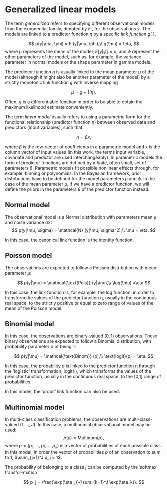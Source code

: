 # Generalized linear models

The term *generalized* refers to specifying different observational models from the exponential family, denoted by $F$ , for the observations $y$. The models are linked to a predictor function $\eta$ by a specific *link function* $g(·)$,

$$
p(y|\eta, \phi) = F (y|\mu, \phi),\\
g(\mu) = \eta,
$$
where $\mu$ represents the mean of the model, $E[y|\phi] = \mu$, and $\phi$ represent the other parameters of the model, such as, for example, the variance parameter in normal models or the shape parameter in gamma models. 

The predictor function $\eta$ is usually linked to the mean parameter μ of the model (although it might also be another parameter of the model) by a strictly monotonic link function $g$ with inverse mapping 

$$
\mu = g−1(\eta). 
$$

Often, $g$ is a differentiable function in order to be able to obtain the maximum likelihood estimate conveniently.

The term *linear model* usually refers to using a parametric form for the functional relationship (predictor function η) between observed data and predictors (input variables), such that:

$$
\eta = \beta x,
$$

where $\beta$ is the row-vector of coefficients in a parametric model and x is the column vector of input values (in this work, the terms input variable, covariate and predictor are used interchangeably). In parametric models the form of predictor functions are defined by a finite, often small, set of parameters $\beta$. Parametric models fit possible nonlinear effects through, for example, binning or polynomials.
In the Bayesian framework, prior distributions have to be defined for the model parameters $\mu$ and $\phi$. In the case of the mean parameter $\mu$, if we have a predictor function, we will define the priors in the parameters $\beta$ of the predictor function instead.

## Normal model

The observational model is a Normal distribution with parameters mean μ and noise variance σ2:
$$
p(y|\mu, \sigma) = \mathcal{N} (y|\mu, \sigma^2),\\
\mu = \eta.
$$

In this case, the canonical link function is the identity function.

## Poisson model

The observations are expected to follow a Poisson distribution with mean parameter $\mu$:

$$
p(y|\mu) = \mathcal{\text{Pois}} (y|\mu),\\
\log(\mu) =\eta
$$

In this case, the link function is, for example, the log function, in order to transform the values of the predictor function η, usually in the continuous real space, to the strictly positive or equal to zero range of values of the mean of the Poisson model.

## Binomial model

In this case, the observations are binary-valued $(0,1)$ observations. These binary observations are expected to follow a Binomial distribution, with probability parameter $p$ of being 1:

$$
p(y|\mu) = \mathcal{\text{Binom}} (p),\\
\text{logit}(p) = \eta.
$$

In this case, the probability $p$ is linked to the predictor function η through the ’logistic’ transformation, logit(·), which transforms the values of the predictor function, usually in the continuous real space, to the [0,1] range of probabilities.

In this model, the ’probit’ link function can also be used. 

## Multinomial model

In multi-class classification problems, the observations are multi-class-valued $(1, . . . , J )$. In this case, a multinomial observational model may be used:
$$
p(y) = \mathcal{\text{Multinom}}(p),
$$
where $p = (p_1,...,p_j,...,p_J)$ is a vector of probabilities of each possible class. In this model, in order the vector of probabilities $p$ of an observation to sum to 1, $\sum_{j=1}^J p_j = 1$.

The probability of belonging to a class $j$ can be computed by the ’softmax’ transfor-mation

$$
p_j = \frac{\exp(\eta_j)}{\sum_{k=1}^J \exp(\eta_k)}.
$$